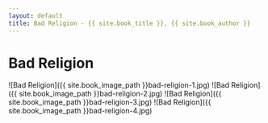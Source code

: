 ```yaml
---
layout: default
title: Bad Religion - {{ site.book_title }}, {{ site.book_author }}
---
```


# Bad Religion

![Bad Religion]({{ site.book_image_path }}bad-religion-1.jpg)
![Bad Religion]({{ site.book_image_path }}bad-religion-2.jpg)
![Bad Religion]({{ site.book_image_path }}bad-religion-3.jpg)
![Bad Religion]({{ site.book_image_path }}bad-religion-4.jpg)

